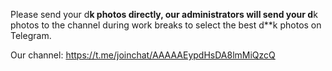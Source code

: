 Please send your d**k photos directly, our administrators will send your d**k photos to the channel during work breaks to select the best d**k photos on Telegram.

Our channel: https://t.me/joinchat/AAAAAEypdHsDA8lmMiQzcQ
